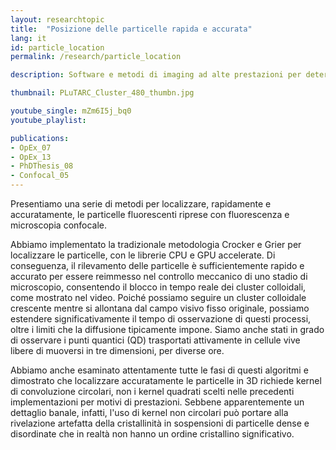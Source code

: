 ```yaml
---
layout: researchtopic
title:  "Posizione delle particelle rapida e accurata"
lang: it
id: particle_location
permalink: /research/particle_location

description: Software e metodi di imaging ad alte prestazioni per determinare rapidamente e con precisione le posizioni 3D di molte particelle colloidali nelle immagini del microscopio.

thumbnail: PLuTARC_Cluster_480_thumbn.jpg

youtube_single: mZm6I5j_bq0
youtube_playlist: 

publications:
- OpEx_07
- OpEx_13
- PhDThesis_08
- Confocal_05
---
```

Presentiamo una serie di metodi per localizzare, rapidamente e accuratamente, le particelle fluorescenti riprese con fluorescenza e microscopia confocale.

Abbiamo implementato la tradizionale metodologia Crocker e Grier per localizzare le particelle, con le librerie CPU e GPU accelerate. Di conseguenza, il rilevamento delle particelle è sufficientemente rapido e accurato per essere reimmesso nel controllo meccanico di uno stadio di microscopio, consentendo il blocco in tempo reale dei cluster colloidali, come mostrato nel video. Poiché possiamo seguire un cluster colloidale crescente mentre si allontana dal campo visivo fisso originale, possiamo estendere significativamente il tempo di osservazione di questi processi, oltre i limiti che la diffusione tipicamente impone. Siamo anche stati in grado di osservare i punti quantici (QD) trasportati attivamente in cellule vive libere di muoversi in tre dimensioni, per diverse ore.

Abbiamo anche esaminato attentamente tutte le fasi di questi algoritmi e dimostrato che localizzare accuratamente le particelle in 3D richiede kernel di convoluzione circolari, non i kernel quadrati scelti nelle precedenti implementazioni per motivi di prestazioni. Sebbene apparentemente un dettaglio banale, infatti, l'uso di kernel non circolari può portare alla rivelazione artefatta della cristallinità in sospensioni di particelle dense e disordinate che in realtà non hanno un ordine cristallino significativo.
